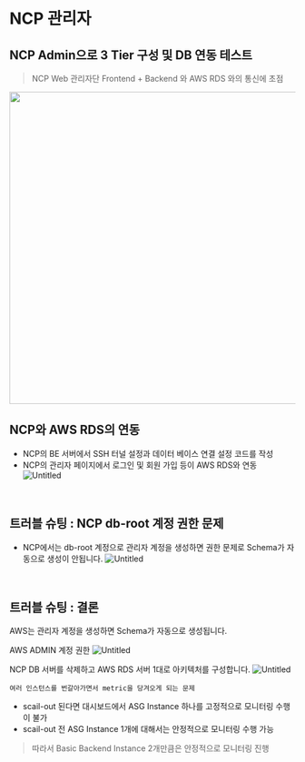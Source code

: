 # NCP 관리자

## NCP Admin으로 3 Tier 구성 및 DB 연동 테스트
> NCP Web 관리자단 Frontend + Backend 와 AWS RDS 와의 통신에 초점
<img src="https://github.com/kksung/ssg_CloudDunk/assets/110016279/4c53d03d-df29-412a-bc19-43e4090d36c0" width=870 height=550>
<br>

## NCP와 AWS RDS의 연동
- NCP의 BE 서버에서 SSH 터널 설정과 데이터 베이스 연결 설정 코드를 작성
- NCP의 관리자 페이지에서 로그인 및 회원 가입 등이 AWS RDS와 연동
![Untitled](https://prod-files-secure.s3.us-west-2.amazonaws.com/8b6e2230-a696-4d89-8ed2-49e57082f5f1/f5df12ec-801b-4f90-91ae-4928f8bc1b30/Untitled.png)
<br>

## 트러블 슈팅 :  NCP db-root 계정 권한 문제
- NCP에서는 db-root 계정으로 관리자 계정을 생성하면 권한 문제로 Schema가 자동으로 생성이 안됩니다.
![Untitled](https://prod-files-secure.s3.us-west-2.amazonaws.com/8b6e2230-a696-4d89-8ed2-49e57082f5f1/5f84f27a-b50e-4e28-acb7-f9b49d177040/Untitled.png)
<br>

## 트러블 슈팅 : 결론

AWS는 관리자 계정을 생성하면 Schema가 자동으로 생성됩니다.

AWS ADMIN 계정 권한
![Untitled](https://prod-files-secure.s3.us-west-2.amazonaws.com/8b6e2230-a696-4d89-8ed2-49e57082f5f1/45839245-4e1c-45ad-9501-5db96c27dd62/Untitled.png)
<br>

NCP DB 서버를 삭제하고 AWS RDS 서버 1대로 아키텍처를 구성합니다.
![Untitled](https://prod-files-secure.s3.us-west-2.amazonaws.com/8b6e2230-a696-4d89-8ed2-49e57082f5f1/ca19e7c6-339e-4ee5-8091-79fb99125e2a/Untitled.png)
<br>
  
    여러 인스턴스를 번갈아가면서 metric을 당겨오게 되는 문제
  
  - scail-out 된다면 대시보드에서 ASG Instance 하나를 고정적으로 모니터링 수행이 불가
  - scail-out 전 ASG Instance 1개에 대해서는 안정적으로 모니터링 수행 가능

> 따라서 Basic Backend Instance 2개만큼은 안정적으로 모니터링 진행
